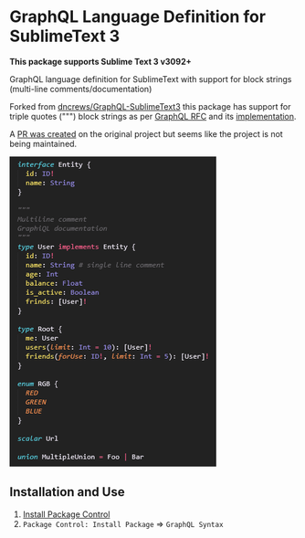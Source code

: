 
# GraphQL Language Definition for SublimeText 3

**This package supports Sublime Text 3 v3092+**

GraphQL language definition for SublimeText with support for block strings
(multi-line comments/documentation)

Forked from [dncrews/GraphQL-SublimeText3](https://github.com/dncrews/GraphQL-SublimeText3)
this package has support for triple quotes (""") block strings as per
[GraphQL RFC](https://facebook.github.io/graphql/draft/#sec-String-Value) and
its [implementation](https://github.com/facebook/graphql/pull/327).

A [PR was created](https://github.com/dncrews/GraphQL-SublimeText3/pull/6) on
the original project but seems like the project is not being maintained.

![Screenshot](screenshot.png)

## Installation and Use

1. [Install Package Control](https://sublime.wbond.net/installation)
2. `Package Control: Install Package` => `GraphQL Syntax`

